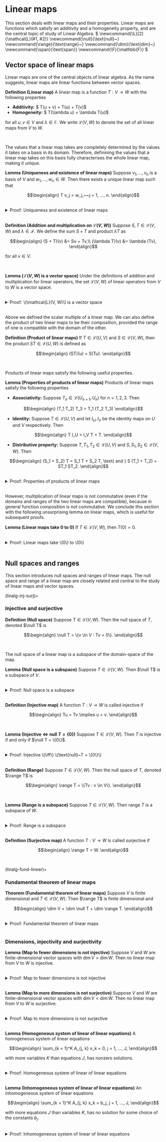 # Linear maps 

This section deals with linear maps and their properties. Linear maps are functions which satisfy an additivity and a homogeneity property, and are the central topic of study of Linear Algebra. $ \newcommand{\L}[2]{\mathcal{L}(#1, #2)}
\newcommand{\null}{\text{null}~}
\newcommand{\range}{\text{range}~}
\newcommand{\dim}{\text{dim}~}
\newcommand{\span}{\text{span}}
\newcommand{\F}{\mathbb{F}} $

## Vector space of linear maps

Linear maps are one of the central objects of linear algebra. As the name suggests, linear maps are linear functions between vector spaces.

<div class="definition">

**Definition (Linear map)** A linear map is a function $T : V \to W$ with the following properties
    
- **Additivity:** $ T(u + v) = T(u) + T(v)$
- **Homogeneity:** $ T(\lambda u) = \lambda T(u)$
    
for all $u, v \in V$ and $\lambda \in \mathbb{F}$. We write $\mathcal{L}(V, W)$ to denote the set of all linear maps from $V$ to $W$.
    
</div>
<br>

The values that a linear map takes are completely determined by the values it takes on a basis in its domain. Therefore, definining the values that a linear map takes on this basis fully characterises the whole linear map, making it unique.

<div class="lemma">

**Lemma (Uniqueness and existence of linear maps)** Suppose $v_1, ..., v_n$ is a basis of $V$ and $w_1, ..., w_n \in W$. Then there exists a unique linear map such that
    
$$\begin{align}
T v_j = w_j,~~j = 1, ..., n.
\end{align}$$
    
</div>
<br>


<details class="proof">
<summary>Proof: Uniqueness and existence of linear maps</summary>

Let $T : V \to W$ be the map
    
$$\begin{align}
T(c_1 v_1 + ... + c_n v_n) = c_1 w_1 + ... + c_n w_n,
\end{align}$$
    
which is a valid definition since all elements $v \in V$ can be uniquely expressed in the form
        
$$\begin{align}
v = c_1 v_1 + ... + c_n v_n.
\end{align}$$
    
We observe that the map $T$ is linear. Now setting $c_j = 1$ and $c_k = 0$ for all $k \neq j$ we see that the map satisfies
    
$$\begin{align}
T v_j = w_j,~~j = 1, ..., n.
\end{align}$$
    
To show that the map is unique, suppose $S \in \mathcal{L}(V,W)$ and that $Sv_j = w_j,~~j = 1, ..., n$. Then by the linearity and homogeneity of $S$ we have
    
$$\begin{align}
S(c_1 v_1 + ... + c_n v_n) = c_1 w_1 + ... + c_n w_n,
\end{align}$$
    
which means that $S = T$ on all of $\text{span}(v_1, ..., v_n) = V$, so $S$ and $T$ are identical.

</details>
<br>


<div class="definition">

**Definition (Addition and multiplication on $\mathcal{L}(V, W)$)** Suppose $S, T \in \mathcal{L}(V, W)$ and $\lambda \in \mathcal{F}$. We define the sum $S + T$ and product $\lambda T$ as
    
$$\begin{align}
(S + T)(v) &= Sv + Tv,\\
(\lambda T)(v) &= \lambda (Tv),
\end{align}$$
    
for all $v \in V$.
    
</div>
<br>

<div class="lemma">

**Lemma ($\mathcal{L}(V, W)$ is a vector space)** Under the definitions of addition and multiplication for linear operators, the set $\mathcal{L}(V, W)$ of linear operators from $V$ to $W$ is a vector space.
    
</div>
<br>


<details class="proof">
<summary>Proof: \(\mathcal{L}(V, W)\) is a vector space</summary>
    
We note that under the definitions for addition and scalar multiplication given above, $\mathcal{L}(V, W)$ satisfies {ref}`the requirements for being a vector space<linalg-vectorspace>`.

</details>
<br>

Above we defined the scalar multiple of a linear map. We can also define the product of two linear maps to be their composition, provided the range of one is compatible with the domain of the other.

<div class="definition">

**Definition (Product of linear maps)** If $T \in \mathcal{L}(U, V)$ and $S \in \mathcal{L}(V, W)$, then the product $ST \in \mathcal{L}(U, W)$ is defined as
    
$$\begin{align}
(ST)(u) = S(Tu).
\end{align}$$
    
</div>
<br>
    
Products of linear maps satisfy the following useful properties.
    
    
<div class="lemma">

**Lemma (Properties of products of linear maps)** Products of linear maps satisfy the following properties
    
- **Associativity:** Suppose $T_n \in \mathcal{L}(U_{n+1}, U_{n})$ for $n = 1, 2, 3$. Then
    
$$\begin{align}
(T_1 T_2) T_3 = T_1 (T_2 T_3)
\end{align}$$
    
- **Identity:** Suppose $T \in \mathcal{L}(U, V)$ and let $I_U, I_V$ be the identity maps on $U$ and $V$ respectively. Then
    
$$\begin{align}
T I_U = I_V T = T.
\end{align}$$
    
- **Distributive property:** Suppose $T, T_1, T_2 \in \mathcal{L}(U, V)$ and $S, S_1, S_2 \in \mathcal{L}(V, W)$. Then
    
$$\begin{align}
(S_1 + S_2) T = S_1 T + S_2 T, \text{ and } S (T_1 + T_2) = ST_1 ST_2.
\end{align}$$
 
</div>
<br>


<details class="proof">
<summary>Proof: Properties of products of linear maps</summary>
    
**Associativity:** Suppose $T_n \in \mathcal{L}(U_{n+1}, U_{n})$ for $n = 1, 2, 3$, and let $u \in U_3$. Then
    
$$\begin{align}
(T_1 T_2) T_3 u = (T_1 T_2) (T_3 u) = T_1 (T_2 (T_3 u)) = T_1 ((T_2 T_3) u)
\end{align}$$
    
which implies $(T_1 T_2) T_3 = T_1 (T_2 T_3)$.
    
**Identity:** This holds by inspection of the expression $T I_U = I_V T = T$.
    
**Distributive property:** Suppose $T, T_1, T_2 \in \mathcal{L}(U, V)$ and $S, S_1, S_2 \in \mathcal{L}(V, W)$ and let $u \in U$. Then

$$\begin{align}
(S_1 + S_2) (T u) = S_1 (T u) + S_2 (T u) = (S_1 T + S_2 T) u,
\end{align}$$
    
which implies $(S_1 + S_2) T = S_1 T + S_2 T$. Similarly, we have
    
$$\begin{align}
S ((T_1 + T_2) u) = S (T_1 u + T_2 u) = S (T_1 u + T_2 u) = S T_1 u + S T_2 u = (S T_1 + S T_2) u,
\end{align}$$
    
which implies $S (T_1 + T_2) = ST_1 ST_2$.
    
</details>
<br>
    
However, multiplication of linear maps is not commutative (even if the domains and ranges of the two linear maps are compatible), because in general function composition is not commutative. We conclude this section with the following unsurprising lemma on linear maps, which is useful for subsequent proofs.


<div class="lemma">

**Lemma (Linear maps take $0$ to $0$)** If $T \in \mathcal{L}(V, W)$, then $T(0) = 0$.
    
</div>
<br>


<details class="proof">
<summary>Proof: Linear maps take \(0\) to \(0\)</summary>
    
We have
    
$T(0) = T(0 + 0) = T(0) + T(0) \implies T(0) = 0.$

</details>
<br>

    
    

## Null spaces and ranges
    

This section introduces null spaces and ranges of linear maps. The null space and range of a linear map are closely related and central to the study of linear maps and vector spaces.
    
(linalg-inj-surj)=
### Injective and surjective
 
<div class="definition">

**Definition (Null space)** Suppose $T \in \mathcal{L}(V, W)$. Then the null space of $T$, denoted $\null T$ is
    
$$\begin{align}
\null T = \{v \in V : Tv = 0\}.
\end{align}$$
    
</div>
<br>
    
The null space of a linear map is a subspace of the domain-space of the map.

<div class="lemma">

**Lemma (Null space is a subspace)** Suppose $T \in \mathcal{L}(V, W)$. Then $\null T$ is a subspace of $V$.
    
</div>
<br>


<details class="proof">
<summary>Proof: Null space is a subspace</summary>
    
Suppose $T \in \mathcal{L}(V, W)$. Then $\null T$ is closed under addition and scalar multiplication. It also contains the zero element, so it fulfills the {ref}`criteria for being a subspace<linalg-subspaces>`.

</details>
<br>
    
    

<div class="definition">

**Definition (Injective map)** A function $T : V \to W$ is called injective if
    
$$\begin{align}
Tu = Tv \implies u = v.
\end{align}$$
    
</div>
<br>
    

<div class="lemma">

**Lemma (Injective $\iff$ $\text{null}~T = \{0\}$)** Suppose $T \in \mathcal{L}(V, W)$. Then $T$ is injective if and only if $\null T = \{0\}$.
    
</div>
<br>


<details class="proof">
<summary>Proof: Injective \(\iff\) \(\text{null}~T = \{0\}\)</summary>
    
Suppose $T \in \mathcal{L}(V, W)$. If $T$ is injective, then
    
$$\begin{align}
Tw = 0 \implies Tv + Tw = Tv \forall v \in V,
\end{align}$$
    
and since $T$ is injective we have
    
$$\begin{align}
v + w = v, \implies w = 0,
\end{align}$$
    
so $Tv = Tw \implies v = w$ implies $\null T = \{0\}$. Conversely if $\null T = \{0\}$, then
    
$$\begin{align}
Tv = Tw \implies T(v - w) = 0 \implies v = w,
\end{align}$$
    
so $\null T = \{0\}$ implies $Tv = Tw \implies v = w$.

</details>
<br>
    
    
<div class="definition">

**Definition (Range)** Suppose $T \in \mathcal{L}(V, W)$. Then the null space of $T$, denoted $\range T$ is
    
$$\begin{align}
\range T = \{Tv : v \in V\}.
\end{align}$$
    
</div>
<br>
    

<div class="lemma">

**Lemma (Range is a subspace)** Suppose $T \in \mathcal{L}(V, W)$. Then $\text{range}~T$ is a subspace of $W$.
    
</div>
<br>


<details class="proof">
<summary>Proof: Range is a subspace</summary>
    
Suppose $T \in \mathcal{L}(V, W)$. Then $\range T$ is closed under additions and scalar multiplication. It also contains the zero element, so it fulfills the {ref}`criteria for being a subspace<linalg-subspaces>`.

</details>
<br>
    
    
<div class="definition">

**Definition (Surjective map)** A function $T : V \to W$ is called surjective if
    
$$\begin{align}
\range T = W.
\end{align}$$
    
</div>
<br>
    
(linalg-fund-linear)=
### Fundamental theorem of linear maps
    
<div class="theorem">

**Theorem (Fundamental theorem of linear maps)** Suppose $V$ is finite dimensional and $T \in \mathcal{L}(V, W)$. Then $\range T$ is finite dimensional and
    
$$\begin{align}
\dim V = \dim \null T + \dim \range T.
\end{align}$$
    
</div>
<br>


<details class="proof">
<summary>Proof: Fundamental theorem of linear maps</summary>
    
Suppose $V$ is finite dimensional and $T \in \mathcal{L}(V, W)$. Then $\null T$ is a subspace of $V$ and is {ref}`also finite dimensional<linalg-indep>`. Let $u_1, ..., u_m$ be a basis of $\null T$ and $u_1, ..., u_m, v_1, ..., v_n$ be its extension to a basis of $V$. Then if $w \in \range T$ we have
    
$$\begin{align}
Tv = w, \text{ for some } v \in V \implies T(a_1 u_1 + ... + a_m u_m + b_1 v_1 + ... + b_n v_n) = T(b_1 v_1 + ... + b_n v_n).
\end{align}$$
    
Therefore any $w \in \range T$ can be written as a linear combination of the vectors $Tv_1, ..., Tv_n$, implying that $\range T = \span(Tv_1, ..., Tv_n)$. Therefore we have $\dim \null T = m$ and $\dim \range T = n$, as well as $\dim V = n + m$, arriving at
    
$$\begin{align}
\dim V = \dim \null T + \dim \range T.
\end{align}$$

</details>
<br>
    
    
### Dimensions, injectivity and surjectivity
    

<div class="lemma">

**Lemma (Map to fewer dimensions is not injective)** Suppose $V$ and $W$ are finite-dimensional vector spaces with $\dim V > \dim W$. Then no linear map from $V$ to $W$ is injective.
    
</div>
<br>


<details class="proof">
<summary>Proof: Map to fewer dimensions is not injective</summary> 
    
Suppose $V$ and $W$ are finite-dimensional vector spaces with $\dim V > \dim W$, and let $T \in \mathcal(V, W)$. By the {ref}`fundamental theorem of linear maps<linalg-fund-linear>`, we have
    
$$\begin{align}
\dim V &= \dim \null T + \dim \range T \implies \\
\dim \null T &= \dim V - \dim \range T \\
             &> \dim V - \dim W \\
             &> 0,
\end{align}$$
    
so $\dim \null T > 0$ which {ref}`implies<linalg-inj-surj>` $T$ is not injective.

</details>
<br>
    
    

<div class="lemma">

**Lemma (Map to more dimensions is not surjective)** Suppose $V$ and $W$ are finite-dimensional vector spaces with $\dim V < \dim W$. Then no linear map from $V$ to $W$ is surjective.
    
</div>
<br>


<details class="proof">
<summary>Proof: Map to more dimensions is not surjective</summary>
    
Suppose $V$ and $W$ are finite-dimensional vector spaces with $\dim V < \dim W$, and let $T \in \mathcal(V, W)$. By the {ref}`fundamental theorem of linear maps<linalg-fund-linear>`, we have
    
$$\begin{align}
\dim V &= \dim \null T + \dim \range T \implies \\
\dim \range T &= \dim V - \dim \null T \\
              &< \dim W - \dim \null T \\
              &< \dim W,
\end{align}$$
    
hence we cannot have $\range T = W$ and $T$ is not surjective.

</details>
<br>
    

<div class="lemma">

**Lemma (Homogeneous system of linear of linear equations)** A homogeneous system of linear equations
    
$$\begin{align}
\sum_{k = 1}^K A_{j, k} x_k = 0, j = 1, ..., J,
\end{align}$$
    
with more variables $K$ than equations $J$, has nonzero solutions.
    
</div>
<br>


<details class="proof">
<summary>Proof: Homogeneous system of linear of linear equations</summary>
    
Define the map $T : \F^K \to \F^J$ as
    
$$\begin{align}
(Tx)_j = \sum_{k = 1}^K A_{j, k} x_k,
\end{align}$$
    
for $x \in \F^m$. If $K > J$, then $T$ is a map to a space of fewer dimensions and is thus not injective, which implies its null space contains elements other than the zero element.

</details>
<br>
    
    


<div class="lemma">

**Lemma (Inhomogeneous system of linear of linear equations)** An inhomogeneous system of linear equations
    
$$\begin{align}
\sum_{k = 1}^K A_{j, k} x_k = b_j, j = 1, ..., J,
\end{align}$$
    
with more equations $J$ than variables $K$, has no solution for some choice of the constants $b_j$.
    
</div>
<br>


<details class="proof">
<summary>Proof: Inhomogeneous system of linear of linear equations</summary>
    
Define the map $T : \F^K \to \F^J$ as
    
$$\begin{align}
(Tx)_j = \sum_{k = 1}^K A_{j, k} x_k,
\end{align}$$
    
for $x \in \F^m$. If $J > K$, then $T$ is a map to a space of more dimensions and is thus not surjective. This means there exists $w \in \F^J$ such that $w \not \in \range T$ and so $Tv \neq w$ for any $v \in \F^K$

</details>
<br>